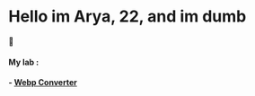 # Hello im Arya, 22, and im dumb
:hear_no_evil:	
#### My lab :
#### - [Webp Converter](https://github.com/pandao/editor.md "Heading link")
